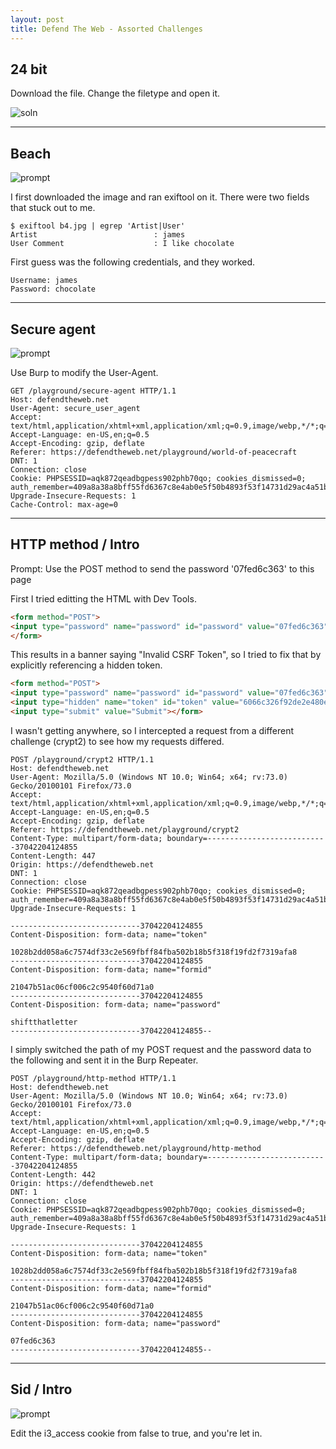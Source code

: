 ```yaml
---
layout: post
title: Defend The Web - Assorted Challenges
---
```


## 24 bit

Download the file. Change the filetype and open it.

![soln](/images/defend/24bit/soln.png)

---
## Beach

![prompt](/images/defend/beach.png)

I first downloaded the image and ran exiftool on it. There were two fields that stuck out to me.

```shell
$ exiftool b4.jpg | egrep 'Artist|User'
Artist                          : james
User Comment                    : I like chocolate
```

First guess was the following credentials, and they worked.
```
Username: james
Password: chocolate
```
---
## Secure agent

![prompt](/images/defend/secure.png)

Use Burp to modify the User-Agent.

```
GET /playground/secure-agent HTTP/1.1
Host: defendtheweb.net
User-Agent: secure_user_agent
Accept: text/html,application/xhtml+xml,application/xml;q=0.9,image/webp,*/*;q=0.8
Accept-Language: en-US,en;q=0.5
Accept-Encoding: gzip, deflate
Referer: https://defendtheweb.net/playground/world-of-peacecraft
DNT: 1
Connection: close
Cookie: PHPSESSID=aqk872qeadbgpess902phb70qo; cookies_dismissed=0; auth_remember=409a8a38a8bff55fd6367c8e4ab0e5f50b4893f53f14731d29ac4a51b30016e1
Upgrade-Insecure-Requests: 1
Cache-Control: max-age=0
```
---
##  HTTP method / Intro

Prompt: Use the POST method to send the password '07fed6c363' to this page

First I tried editting the HTML with Dev Tools.

```html
<form method="POST">
<input type="password" name="password" id="password" value="07fed6c363">
</form>
```

This results in a banner saying "Invalid CSRF Token", so I tried to fix that by explicitly referencing a hidden token.
```html
<form method="POST">
<input type="password" name="password" id="password" value="07fed6c363">
<input type="hidden" name="token" id="token" value="6066c326f92de2e480e517ec86dc6cc7b919caed505247a100835919e78c9dde" maxlength="" placeholder="" class="u-full-width">
<input type="submit" value="Submit"></form>
```

I wasn't getting anywhere, so I intercepted a request from a different challenge (crypt2) to see how my requests differed.

```
POST /playground/crypt2 HTTP/1.1
Host: defendtheweb.net
User-Agent: Mozilla/5.0 (Windows NT 10.0; Win64; x64; rv:73.0) Gecko/20100101 Firefox/73.0
Accept: text/html,application/xhtml+xml,application/xml;q=0.9,image/webp,*/*;q=0.8
Accept-Language: en-US,en;q=0.5
Accept-Encoding: gzip, deflate
Referer: https://defendtheweb.net/playground/crypt2
Content-Type: multipart/form-data; boundary=---------------------------37042204124855
Content-Length: 447
Origin: https://defendtheweb.net
DNT: 1
Connection: close
Cookie: PHPSESSID=aqk872qeadbgpess902phb70qo; cookies_dismissed=0; auth_remember=409a8a38a8bff55fd6367c8e4ab0e5f50b4893f53f14731d29ac4a51b30016e1
Upgrade-Insecure-Requests: 1

-----------------------------37042204124855
Content-Disposition: form-data; name="token"

1028b2dd058a6c7574df33c2e569fbff84fba502b18b5f318f19fd2f7319afa8
-----------------------------37042204124855
Content-Disposition: form-data; name="formid"

21047b51ac06cf006c2c9540f60d71a0
-----------------------------37042204124855
Content-Disposition: form-data; name="password"

shiftthatletter
-----------------------------37042204124855--
```
I simply switched the path of my POST request and the password data to the following and sent it in the Burp Repeater.

```
POST /playground/http-method HTTP/1.1
Host: defendtheweb.net
User-Agent: Mozilla/5.0 (Windows NT 10.0; Win64; x64; rv:73.0) Gecko/20100101 Firefox/73.0
Accept: text/html,application/xhtml+xml,application/xml;q=0.9,image/webp,*/*;q=0.8
Accept-Language: en-US,en;q=0.5
Accept-Encoding: gzip, deflate
Referer: https://defendtheweb.net/playground/http-method
Content-Type: multipart/form-data; boundary=---------------------------37042204124855
Content-Length: 442
Origin: https://defendtheweb.net
DNT: 1
Connection: close
Cookie: PHPSESSID=aqk872qeadbgpess902phb70qo; cookies_dismissed=0; auth_remember=409a8a38a8bff55fd6367c8e4ab0e5f50b4893f53f14731d29ac4a51b30016e1
Upgrade-Insecure-Requests: 1

-----------------------------37042204124855
Content-Disposition: form-data; name="token"

1028b2dd058a6c7574df33c2e569fbff84fba502b18b5f318f19fd2f7319afa8
-----------------------------37042204124855
Content-Disposition: form-data; name="formid"

21047b51ac06cf006c2c9540f60d71a0
-----------------------------37042204124855
Content-Disposition: form-data; name="password"

07fed6c363
-----------------------------37042204124855--
```
---
## Sid / Intro

![prompt](/images/defend/sid.png)

Edit the i3_access cookie from false to true, and you're let in.
